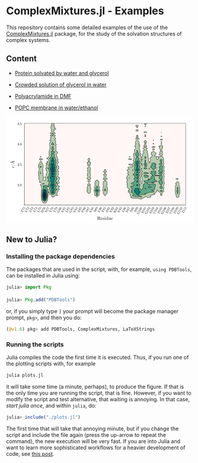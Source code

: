 # ComplexMixtures.jl - Examples

This repository contains some detailed examples of the use of the [ComplexMixtures.jl](https://m3g.github.io/ComplexMixtures.jl/stable) package, for the study of the solvation structures of complex systems.

## Content

- [Protein solvated by water and glycerol](https://github.com/m3g/ComplexMixturesExamples/tree/main/Protein_in_Glycerol)

- [Crowded solution of glycerol in water](https://github.com/m3g/ComplexMixturesExamples/tree/main/Glycerol_in_Water)

- [Polyacrylamide in DMF](https://github.com/m3g/ComplexMixturesExamples/tree/main/Polyacrylamide_in_DMF)

- [POPC membrane in water/ethanol](https://github.com/m3g/ComplexMixturesExamples/tree/main/POPC_in_Water-Ethanol)

![image](./Protein_in_Glycerol/Density2D/density2D.png)

## New to Julia?

### Installing the package dependencies

The packages that are used in the script, with, for example, `using PDBTools`, can be installed in Julia using:

```julia
julia> import Pkg

julia> Pkg.add("PDBTools")
```

or, if you simply type `]` your prompt will become the package manager prompt, `pkg>`, and then you do:

```julia
(@v1.6) pkg> add PDBTools, ComplexMixtures, LaTeXStrings
```

### Running the scripts

Julia compiles the code the first time it is executed. Thus, if you run one of the plotting scripts with, for example
```bash
julia plots.jl
```
it will take some time (a minute, perhaps), to produce the figure. If that is the only time you are running the script,
that is fine. However, if you want to modify the script and test alternative, that waiting is annoying. In that case, 
*start julia once*, and within `julia`, do:
```julia
julia> include("./plots.jl")
```

The first time that will take that annoying minute, but if you change the script and include the file again (press the up-arrow
to repeat the command), the new execution will be very fast. If you are into Julia and want to learn more sophisticated
workflows for a heavier development of code, see [this post](https://m3g.github.io/JuliaNotes.jl/stable/workflow/). 

